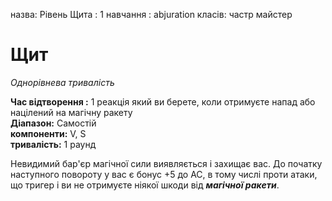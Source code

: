 назва: Рівень Щита : 1 навчання : abjuration класів: частр майстер

# Щит
_Однорівнева тривалість_

**Час відтворення :** 1 реакція який ви берете, коли отримуєте напад або націлений на магічну ракету    
**Діапазон:** Самостій    
**компоненти:** V, S    
**тривалість:** 1 раунд

Невидимий бар'єр магічної сили виявляється і захищає вас. До початку наступного повороту у вас є бонус +5 до AC, в тому числі проти атаки, що тригер і ви не отримуєте ніякої шкоди від **_магічної ракети_**. 